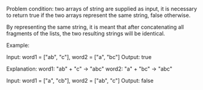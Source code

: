 Problem condition:
two arrays of string are supplied as input,
it is necessary to return true if the two arrays represent the same string,
false otherwise.

By representing the same string, it is meant that after concatenating all fragments of the lists,
the two resulting strings will be identical.

Example:

Input: word1 = ["ab", "c"], word2 = ["a", "bc"]
Output: true

Explanation:
word1: "ab" + "c" -> "abc"
word2: "a" + "bc" -> "abc"

Input: word1 = ["a", "cb"], word2 = ["ab", "c"]
Output: false
